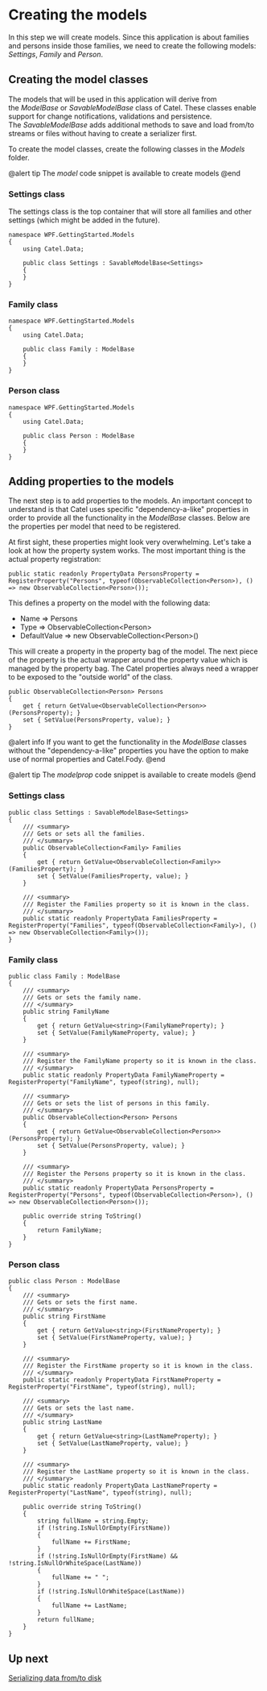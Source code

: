 # Creating the models

In this step we will create models. Since this application is about families and persons inside those families, we need to create the following models: *Settings*, *Family* and *Person*. 

## Creating the model classes

The models that will be used in this application will derive from the *ModelBase* or *SavableModelBase* class of Catel. These classes enable support for change notifications, validations and persistence. The *SavableModelBase* adds additional methods to save and load from/to streams or files without having to create a serializer first.

To create the model classes, create the following classes in the *Models* folder.

@alert tip
The *model* code snippet is available to create models
@end

### Settings class

The settings class is the top container that will store all families and other settings (which might be added in the future).

```
namespace WPF.GettingStarted.Models
{
    using Catel.Data;

    public class Settings : SavableModelBase<Settings>
    {
    }
}
```

### Family class

```
namespace WPF.GettingStarted.Models
{
    using Catel.Data;

    public class Family : ModelBase
    {
    }
}
```

### Person class

```
namespace WPF.GettingStarted.Models
{
    using Catel.Data;

    public class Person : ModelBase
    {
    }
}
```

## Adding properties to the models

The next step is to add properties to the models. An important concept to understand is that Catel uses specific "dependency-a-like" properties in order to provide all the functionality in the *ModelBase* classes. Below are the properties per model that need to be registered.

At first sight, these properties might look very overwhelming. Let's take a look at how the property system works. The most important thing is the actual property registration:

```
public static readonly PropertyData PersonsProperty = RegisterProperty("Persons", typeof(ObservableCollection<Person>), () => new ObservableCollection<Person>());
```

This defines a property on the model with the following data:

-   Name =\> Persons
-   Type =\> ObservableCollection\<Person\>
-   DefaultValue =\> new ObservableCollection\<Person\>()

This will create a property in the property bag of the model. The next piece of the property is the actual wrapper around the property value which is managed by the property bag. The Catel properties always need a wrapper to be exposed to the "outside world" of the class.

```
public ObservableCollection<Person> Persons
{
    get { return GetValue<ObservableCollection<Person>>(PersonsProperty); }
    set { SetValue(PersonsProperty, value); } 
}
```

@alert info
If you want to get the functionality in the *ModelBase* classes without the "dependency-a-like" properties you have the option to make use of normal properties and Catel.Fody.
@end

@alert tip
The *modelprop* code snippet is available to create models
@end

### Settings class

```
public class Settings : SavableModelBase<Settings>
{
    /// <summary>
    /// Gets or sets all the families.
    /// </summary>
    public ObservableCollection<Family> Families
    {
        get { return GetValue<ObservableCollection<Family>>(FamiliesProperty); }
        set { SetValue(FamiliesProperty, value); }
    }

    /// <summary>
    /// Register the Families property so it is known in the class.
    /// </summary>
    public static readonly PropertyData FamiliesProperty = RegisterProperty("Families", typeof(ObservableCollection<Family>), () => new ObservableCollection<Family>());
}
```

### Family class

```
public class Family : ModelBase
{
    /// <summary>
    /// Gets or sets the family name.
    /// </summary>
    public string FamilyName
    {
        get { return GetValue<string>(FamilyNameProperty); }
        set { SetValue(FamilyNameProperty, value); }
    }

    /// <summary>
    /// Register the FamilyName property so it is known in the class.
    /// </summary>
    public static readonly PropertyData FamilyNameProperty = RegisterProperty("FamilyName", typeof(string), null);

    /// <summary>
    /// Gets or sets the list of persons in this family.
    /// </summary>
    public ObservableCollection<Person> Persons
    {
        get { return GetValue<ObservableCollection<Person>>(PersonsProperty); }
        set { SetValue(PersonsProperty, value); }
    }

    /// <summary>
    /// Register the Persons property so it is known in the class.
    /// </summary>
    public static readonly PropertyData PersonsProperty = RegisterProperty("Persons", typeof(ObservableCollection<Person>), () => new ObservableCollection<Person>());
 
    public override string ToString()
    {
        return FamilyName;
    }
}
```

### Person class

```
public class Person : ModelBase
{
    /// <summary>
    /// Gets or sets the first name.
    /// </summary>
    public string FirstName
    {
        get { return GetValue<string>(FirstNameProperty); }
        set { SetValue(FirstNameProperty, value); }
    }

    /// <summary>
    /// Register the FirstName property so it is known in the class.
    /// </summary>
    public static readonly PropertyData FirstNameProperty = RegisterProperty("FirstName", typeof(string), null);

    /// <summary>
    /// Gets or sets the last name.
    /// </summary>
    public string LastName
    {
        get { return GetValue<string>(LastNameProperty); }
        set { SetValue(LastNameProperty, value); }
    }

    /// <summary>
    /// Register the LastName property so it is known in the class.
    /// </summary>
    public static readonly PropertyData LastNameProperty = RegisterProperty("LastName", typeof(string), null);
 
    public override string ToString()
    {
        string fullName = string.Empty;
        if (!string.IsNullOrEmpty(FirstName))
        {
            fullName += FirstName;
        }
        if (!string.IsNullOrEmpty(FirstName) && !string.IsNullOrWhiteSpace(LastName))
        {
            fullName += " ";
        }
        if (!string.IsNullOrWhiteSpace(LastName))
        {
            fullName += LastName;
        }
        return fullName;
    }
}
```

## Up next

[Serializing data from/to disk](./serializing-data-from-to-disk.md)

